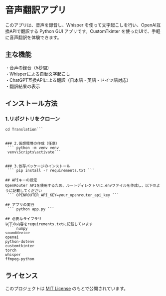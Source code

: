 # 音声翻訳アプリ
このアプリは、音声を録音し、Whisper を使って文字起こしを行い、OpenAI互換APIで翻訳する Python GUI アプリです。CustomTkinter を使ったUIで、手軽に音声翻訳を体験できます。

## 主な機能
・音声の録音（5秒間）    
・Whisperによる自動文字起こし  
・ChatGPT互換APIによる翻訳（日本語・英語・ドイツ語対応）    
・翻訳結果の表示   

## インストール方法

### 1.リポジトリをクローン
``` git clone https://github.com/tuba02/Translation.git 
cd Translation```  


### 2.仮想環境の作成（任意）
 ``` python -m venv venv     
 venv\Scripts\activate``` 
   

### 3.依存パッケージのインストール
 ``` pip install -r requirements.txt ``` 

## APIキーの設定
OpenRouter APIを使用するため、ルートディレクトリに.envファイルを作成し、以下のように記載してください  
 ``` OPENROUTER_API_KEY=your_openrouter_api_key ``` 

## アプリの実行
 ``` python app.py ``` 

## 必要なライブラリ
以下の内容をrequirements.txtに記載しています  
 ``` numpy  
sounddevice  
openai  
python-dotenv  
customtkinter  
torch  
whisper  
ffmpeg-python
 ```

## ライセンス
このプロジェクトは [MIT License](./LICENSE) のもとで公開されています。


